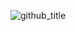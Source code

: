![github_title](https://user-images.githubusercontent.com/64282221/149778849-ec7abccf-e0a8-4405-9d7e-6dcc5e0eccd3.png)
